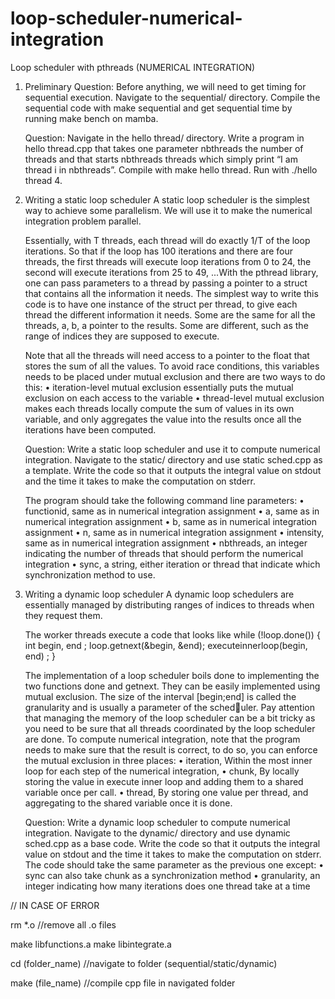 # loop-scheduler-numerical-integration

Loop scheduler with pthreads (NUMERICAL INTEGRATION)

1. Preliminary
    Question: Before anything, we will need to get timing for sequential execution. Navigate to the sequential/ directory. Compile the sequential code with make sequential and get sequential time by running make bench on mamba.
    
    Question: Navigate in the hello thread/ directory. Write a program in hello thread.cpp that takes one parameter nbthreads the number of threads and that starts nbthreads threads which simply print “I am thread i in nbthreads”. Compile with make hello thread. Run with ./hello thread 4.

2. Writing a static loop scheduler
    A static loop scheduler is the simplest way to achieve some parallelism. We will use it to make the numerical integration problem parallel.
    
    Essentially, with T threads, each thread will do exactly 1/T of the loop iterations. So that if the loop has 100 iterations and there are four threads, the first threads will execute loop iterations from 0 to 24, the second will execute iterations from 25 to 49, ...With the pthread library, one can pass parameters to a thread by passing a pointer to a struct that contains all the information it needs. The simplest way to write this code is to have one instance of the struct per thread, to give each thread the different information it needs. Some are the same for all the threads, a, b, a pointer to the results. Some are different, such as the range of indices they are supposed to execute.
    
    Note that all the threads will need access to a pointer to the float that stores the sum of all the values.
    To avoid race conditions, this variables needs to be placed under mutual exclusion and there are two ways to do this:
        • iteration-level mutual exclusion essentially puts the mutual exclusion on each access to the variable
        • thread-level mutual exclusion makes each threads locally compute the sum of values in its own variable, and only aggregates the value into the results once all the iterations have been computed.

    Question: Write a static loop scheduler and use it to compute numerical integration. Navigate to the static/ directory and use static sched.cpp as a template. Write the code so that it outputs the integral value on stdout and the time it takes to make the computation on stderr.
    
    The program should take the following command line parameters:
        • functionid, same as in numerical integration assignment
        • a, same as in numerical integration assignment
        • b, same as in numerical integration assignment
        • n, same as in numerical integration assignment
        • intensity, same as in numerical integration assignment
        • nbthreads, an integer indicating the number of threads that should perform the numerical integration
        • sync, a string, either iteration or thread that indicate which synchronization method to use.

3. Writing a dynamic loop scheduler
    A dynamic loop schedulers are essentially managed by distributing ranges of indices to threads when they request them.

    The worker threads execute a code that looks like
        while (!loop.done()) {
            int begin, end ;
            loop.getnext(&begin, &end);
            executeinnerloop(begin, end) ;
        }

    The implementation of a loop scheduler boils done to implementing the two functions done and getnext. They can be easily implemented using mutual exclusion. 
    The size of the interval [begin;end] is called the granularity and is usually a parameter of the scheduler. Pay attention that managing the memory of the loop scheduler can be a bit tricky as you need to be sure that all threads coordinated by the loop scheduler are done.
    To compute numerical integration, note that the program needs to make sure that the result is correct, to do so, you can enforce the mutual exclusion in three places:
        • iteration, Within the most inner loop for each step of the numerical integration,
        • chunk, By locally storing the value in execute inner loop and adding them to a shared variable once per call.
        • thread, By storing one value per thread, and aggregating to the shared variable once it is done.

    Question: Write a dynamic loop scheduler to compute numerical integration. Navigate to the dynamic/
    directory and use dynamic sched.cpp as a base code. Write the code so that it outputs the integral value
    on stdout and the time it takes to make the computation on stderr.
    The code should take the same parameter as the previous one except:
    • sync can also take chunk as a synchronization method
    • granularity, an integer indicating how many iterations does one thread take at a time


// IN CASE OF ERROR

rm *.o //remove all .o files

make libfunctions.a
make libintegrate.a

cd (folder_name) //navigate to folder (sequential/static/dynamic)

make (file_name) //compile cpp file in navigated folder



